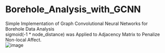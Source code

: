 # Borehole_Analysis_with_GCNN
Simple Implementation of Graph Convolutional Neural Networks for Borehole Data Analysis</br>
sigmoid(-1 * node_distance) was Applied to Adjacency Matrix to Penalize Non-local Affect.</br>
![image](https://user-images.githubusercontent.com/50568142/94115053-2bab3480-fe84-11ea-979d-6a795fccc126.png)

